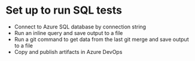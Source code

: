 # Set up to run SQL tests
- Connect to Azure SQL database by connection string
- Run an inline query and save output to a file 
- Run a git command to get data from the last git merge and save output to a file 
- Copy and publish artifacts in Azure DevOps
